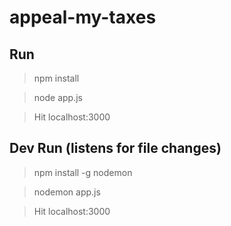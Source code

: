 # appeal-my-taxes

## Run
>npm install

>node app.js

>Hit localhost:3000


## Dev Run (listens for file changes)
>npm install -g nodemon 

>nodemon app.js

>Hit localhost:3000


